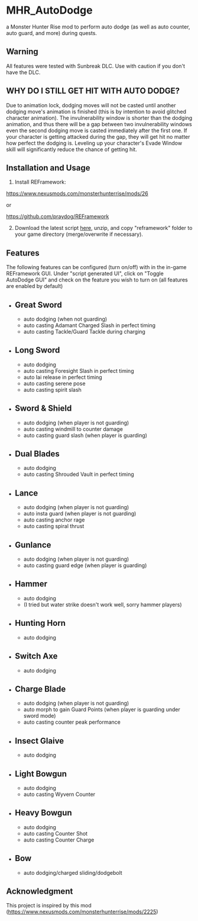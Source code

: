# MHR_AutoDodge

a Monster Hunter Rise mod to perform auto dodge (as well as auto counter, auto guard, and more) during quests.


## Warning

All features were tested with Sunbreak DLC. Use with caution if you don't have the DLC.

## WHY DO I STILL GET HIT WITH AUTO DODGE?

Due to animation lock, dodging moves will not be casted until another dodging move's animation is finished (this is by intention to avoid glitched character animation). The invulnerability window is shorter than the dodging animation, and thus there will be a gap between two invulnerability windows even the second dodging move is casted immediately after the first one. If your character is getting attacked during the gap, they will get hit no matter how perfect the dodging is. Leveling up your character's Evade Window skill will significantly reduce the chance of getting hit.

## Installation and Usage

1. Install REFramework:

https://www.nexusmods.com/monsterhunterrise/mods/26

or 

https://github.com/praydog/REFramework

2. Download the latest script <a href="https://github.com/Atomoxide/MHR_AutoDodge/releases">here</a>, unzip, and copy "reframework" folder to your game directory (merge/overwrite if necessary).

## Features

The following features can be configured (turn on/off) with in the in-game REFramework GUI. Under "script generated UI", click on "Toggle AutoDodge GUI" and check on the feature you wish to turn on (all features are enabled by default)

- Great Sword
  - 
  - auto dodging (when not guarding)
  - auto casting Adamant Charged Slash in perfect timing
  - auto casting Tackle/Guard Tackle during charging
- Long Sword
  - 
  - auto dodging
  - auto casting Foresight Slash in perfect timing
  - auto Iai release in perfect timing
  - auto casting serene pose
  - auto casting spirit slash
- Sword & Shield
  - 
  - auto dodging (when player is not guarding)
  - auto casting windmill to counter damage
  - auto casting guard slash (when player is guarding)
- Dual Blades
  - 
  - auto dodging
  - auto casting Shrouded Vault in perfect timing
- Lance
  - 
  - auto dodging (when player is not guarding)
  - auto insta guard (when player is not guarding)
  - auto casting anchor rage
  - auto casting spiral thrust
- Gunlance
  - 
  - auto dodging (when player is not guarding)
  - auto casting guard edge (when player is guarding)
- Hammer
  - 
  - auto dodging
  - (I tried but water strike doesn't work well, sorry hammer players)
- Hunting Horn
  - 
  - auto dodging
- Switch Axe
  - 
  - auto dodging
- Charge Blade
  - 
  - auto dodging (when player is not guarding)
  - auto morph to gain Guard Points (when player is guarding under sword mode) 
  - auto casting counter peak performance
- Insect Glaive
  - 
  - auto dodging
- Light Bowgun
  - 
  - auto dodging
  - auto casting Wyvern Counter
- Heavy Bowgun
  - 
  - auto dodging
  - auto casting Counter Shot
  - auto casting Counter Charge
- Bow
  - 
  - auto dodging/charged sliding/dodgebolt

## Acknowledgment
This project is inspired by this mod (https://www.nexusmods.com/monsterhunterrise/mods/2225)
